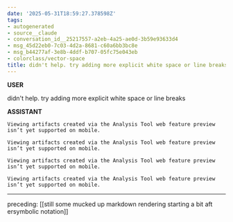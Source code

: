 ```yaml
---
date: '2025-05-31T18:59:27.378598Z'
tags:
- autogenerated
- source__claude
- conversation_id__25217557-a2eb-4a25-ae0d-3b59e93633d4
- msg_45d22eb0-7c03-4d2a-8681-c60a6bb3bc8e
- msg_b44277af-3e8b-4ddf-b707-05fc75e043eb
- colorclass/vector-space
title: didn't help. try adding more explicit white space or line breaks
---
```


**USER**

didn't help. try adding more explicit white space or line breaks


**ASSISTANT**

```
Viewing artifacts created via the Analysis Tool web feature preview isn’t yet supported on mobile.
```


```
Viewing artifacts created via the Analysis Tool web feature preview isn’t yet supported on mobile.
```


```
Viewing artifacts created via the Analysis Tool web feature preview isn’t yet supported on mobile.
```


```
Viewing artifacts created via the Analysis Tool web feature preview isn’t yet supported on mobile.
```


---

preceding: [[still some mucked up markdown rendering starting a bit aft ersymbolic notation]]